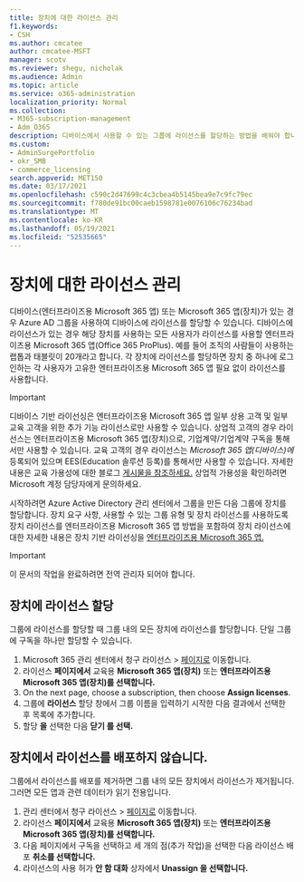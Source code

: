 ```yaml
---
title: 장치에 대한 라이선스 관리
f1.keywords:
- CSH
ms.author: cmcatee
author: cmcatee-MSFT
manager: scotv
ms.reviewer: shegu, nicholak
ms.audience: Admin
ms.topic: article
ms.service: o365-administration
localization_priority: Normal
ms.collection:
- M365-subscription-management
- Adm_O365
description: 디바이스에서 사용할 수 있는 그룹에 라이선스를 할당하는 방법을 배워야 합니다.
ms.custom:
- AdminSurgePortfolio
- okr_SMB
- commerce_licensing
search.appverid: MET150
ms.date: 03/17/2021
ms.openlocfilehash: c590c2d47699c4c3cbea4b5145bea9e7c9fc79ec
ms.sourcegitcommit: f780de91bc00caeb1598781e0076106c76234bad
ms.translationtype: MT
ms.contentlocale: ko-KR
ms.lasthandoff: 05/19/2021
ms.locfileid: "52535665"
---
```

# <a name="manage-licenses-for-devices"></a>장치에 대한 라이선스 관리

디바이스(엔터프라이즈용 Microsoft 365 앱) 또는 Microsoft 365 앱(장치)가 있는 경우 Azure AD 그룹을 사용하여 디바이스에 라이선스를 할당할 수 있습니다. 디바이스에 라이선스가 있는 경우 해당 장치를 사용하는 모든 사용자가 라이선스를 사용할 엔터프라이즈용 Microsoft 365 앱(Office 365 ProPlus). 예를 들어 조직의 사람들이 사용하는 랩톱과 태블릿이 20개라고 합니다. 각 장치에 라이선스를 할당하면 장치 중 하나에 로그인하는 각 사용자가 고유한 엔터프라이즈용 Microsoft 365 앱 필요 없이 라이선스를 사용합니다.

> [!IMPORTANT]
> 디바이스 기반 라이선싱은 엔터프라이즈용 Microsoft 365 앱 일부 상용 고객 및 일부 교육 고객을 위한 추가 기능 라이선스로만 사용할 수 있습니다. 상업적 고객의 경우  라이선스는 엔터프라이즈용 Microsoft 365 앱(장치)으로, 기업계약/기업계약 구독을 통해서만 사용할 수 있습니다. 교육 고객의 경우 라이선스는 *Microsoft 365 앱(디바이스)에* 등록되어 있으며 EES(Education 솔루션 등록)를 통해서만 사용할 수 있습니다. 자세한 내용은 교육 가용성에 대한 블로그 [게시물을 참조하세요.](https://educationblog.microsoft.com/2019/08/attention-it-administrators-announcing-office-365-proplus-device-based-subscription-for-education) 상업적 가용성을 확인하려면 Microsoft 계정 담당자에게 문의하세요.

시작하려면 Azure Active Directory 관리 센터에서 그룹을 만든 다음 그룹에 장치를 할당합니다. 장치 요구 사항, 사용할 수 있는 그룹 유형 및 장치 라이선스를 사용하도록 장치 라이선스를 엔터프라이즈용 Microsoft 365 앱 방법을 포함하여 장치 라이선스에 대한 자세한 내용은 장치 기반 라이선싱을 [엔터프라이즈용 Microsoft 365 앱.](/deployoffice/device-based-licensing)

> [!IMPORTANT]
> 이 문서의 작업을 완료하려면 전역 관리자 되어야 합니다.

## <a name="assign-licenses-to-devices"></a>장치에 라이선스 할당

그룹에 라이선스를 할당할 때 그룹 내의 모든 장치에 라이선스를 할당합니다. 단일 그룹에 구독을 하나만 할당할 수 있습니다.

1. Microsoft 365 관리 센터에서 청구 라이선스   >  <a href="https://go.microsoft.com/fwlink/p/?linkid=842264" target="_blank">페이지로</a> 이동합니다.
2. 라이선스 **페이지에서** 교육용 **Microsoft 365 앱(장치)** 또는 **엔터프라이즈용 Microsoft 365 앱(장치)를 선택합니다.**
3. On the next page, choose a subscription, then choose **Assign licenses**.
4. 그룹에 **라이선스** 할당 창에서 그룹 이름을 입력하기 시작한 다음 결과에서 선택한 후 목록에 추가합니다.
5. 할당 **을** 선택한 다음 **닫기 를 선택.**

## <a name="unassign-licenses-from-devices"></a>장치에서 라이선스를 배포하지 않습니다.

그룹에서 라이선스를 배포를 제거하면 그룹 내의 모든 장치에서 라이선스가 제거됩니다. 그러면 모든 앱과 관련 데이터가 읽기 전용입니다.

1. 관리 센터에서 청구 라이선스   >  <a href="https://go.microsoft.com/fwlink/p/?linkid=842264" target="_blank">페이지로</a> 이동합니다.
2. 라이선스 **페이지에서** 교육용 **Microsoft 365 앱(장치)** 또는 **엔터프라이즈용 Microsoft 365 앱(장치)를 선택합니다.**
3. 다음 페이지에서 구독을 선택하고 세 개의 점(추가 작업)을 선택한 다음 라이선스 배포 **취소를 선택합니다.**
4. 라이선스의 사용 허가 **안 함 대화** 상자에서 **Unassign 을 선택합니다.**
